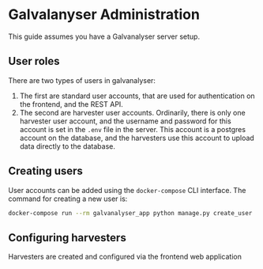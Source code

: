 # Galvalanyser Administration

This guide assumes you have a Galvanalyser server setup.

## User roles

There are two types of users in galvanalyser:
1. The first are standard user accounts, that are used for authentication on the 
   frontend, and the REST API. 
2. The second are harvester user accounts. Ordinarily, there is only one harvester user 
   account, and the username and password for this account is set in the `.env` file in 
   the server. This account is a postgres account on the database, and the harvesters 
   use this account to upload data directly to the database.


## Creating users

User accounts can be added using the `docker-compose` CLI interface. The command for 
creating a new user is:

```bash
docker-compose run --rm galvanalyser_app python manage.py create_user
```

## Configuring harvesters

Harvesters are created and configured via the frontend web application
